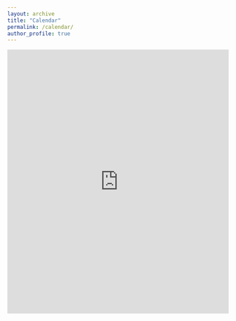 ```yaml
---
layout: archive
title: "Calendar"
permalink: /calendar/
author_profile: true
---
```


<!-- Google Calendar Appointment Scheduling begin -->
<iframe src="https://calendar.google.com/calendar/appointments/schedules/AcZssZ01ML6Tr9JFOnR2J6X28kzUeuaUM0Sginsp0dPtiYLbJNiqiHj65Z9CNhF24QTFf0m5F0m4nnYy?gv=true" style="border: 0" width="100%" height="600" frameborder="0"></iframe>
<!-- end Google Calendar Appointment Scheduling -->
